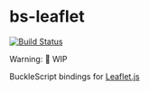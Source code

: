 # bs-leaflet

[![Build Status](https://travis-ci.org/reasonml-community/bs-leaflet.svg?branch=master)](https://travis-ci.org/reasonml-community/bs-leaflet)

Warning: 🚧 WIP

BuckleScript bindings for [Leaflet.js](http://leafletjs.com/)
